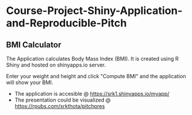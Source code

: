 # Course-Project-Shiny-Application-and-Reproducible-Pitch

## BMI Calculator

The Application calculates Body Mass Index (BMI). 
It is created using R Shiny and hosted on shinyapps.io server. 

Enter your weight and height and click "Compute BMI" and the application will show your BMI.


- The application is accesible @ https://srk1.shinyapps.io/myapp/
- The presentation could be visualized @ https://rpubs.com/srkthota/pitchpres
